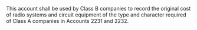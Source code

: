This account shall be used by Class B companies to record the original cost of radio systems and circuit equipment of the type and character required of Class A companies in Accounts 2231 and 2232.

